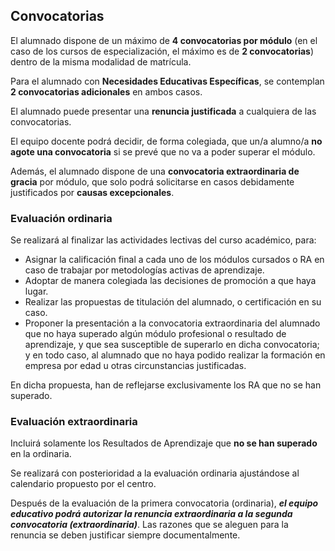 ## Convocatorias 

El alumnado dispone de un máximo de **4 convocatorias por módulo** (en el caso de los cursos de especialización, el máximo es de **2 convocatorias**) dentro de la misma modalidad de matrícula.

Para el alumnado con **Necesidades Educativas Específicas**, se contemplan **2 convocatorias adicionales** en ambos casos.

El alumnado puede presentar una **renuncia justificada** a cualquiera de las convocatorias.

El equipo docente podrá decidir, de forma colegiada, que un/a alumno/a **no agote una convocatoria** si se prevé que no va a poder superar el módulo.

Además, el alumnado dispone de una **convocatoria extraordinaria de gracia** por módulo, que solo podrá solicitarse en casos debidamente justificados por **causas excepcionales**.

### Evaluación ordinaria

Se realizará al finalizar las actividades lectivas del curso académico, para:

- Asignar la calificación final a cada uno de los módulos cursados o RA en caso de trabajar por metodologías activas de aprendizaje.
- Adoptar de manera colegiada las decisiones de promoción a que haya lugar.
- Realizar las propuestas de titulación del alumnado, o certificación en su caso.
- Proponer la presentación a la convocatoria extraordinaria del alumnado que no haya superado algún módulo profesional o resultado de aprendizaje, y que sea susceptible de superarlo en dicha convocatoria; y en todo caso, al alumnado que no haya podido realizar la formación en empresa por edad u otras circunstancias justificadas. 

En dicha propuesta, han de reflejarse exclusivamente los RA que no se han superado.

### Evaluación extraordinaria

Incluirá solamente los Resultados de Aprendizaje que **no se han superado** en la ordinaria.

Se realizará con posterioridad a la evaluación ordinaria ajustándose al calendario propuesto por el centro.

Después de la evaluación de la primera convocatoria (ordinaria), ***el equipo educativo podrá autorizar la renuncia extraordinaria a la segunda convocatoria (extraordinaria)***. Las razones que se aleguen para la renuncia se deben justificar siempre documentalmente.



